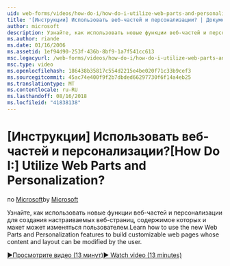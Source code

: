 ```yaml
---
uid: web-forms/videos/how-do-i/how-do-i-utilize-web-parts-and-personalization
title: '[Инструкции] Использовать веб-частей и персонализации? | Документы Майкрософт'
author: microsoft
description: Узнайте, как использовать новые функции веб-частей и персонализации для создания настраиваемых веб-страниц, содержимое которых и макет может изменяться пользователем.
ms.author: riande
ms.date: 01/16/2006
ms.assetid: 1ef94d90-253f-436b-8bf9-1a7f541cc613
msc.legacyurl: /web-forms/videos/how-do-i/how-do-i-utilize-web-parts-and-personalization
msc.type: video
ms.openlocfilehash: 186438b35817c554d2215e4be020f71c33b9cef3
ms.sourcegitcommit: 45ac74e400f9f2b7dbded66297730f6f14a4eb25
ms.translationtype: MT
ms.contentlocale: ru-RU
ms.lasthandoff: 08/16/2018
ms.locfileid: "41838138"
---
```

<a name="how-do-i-utilize-web-parts-and-personalization"></a><span data-ttu-id="34128-104">[Инструкции] Использовать веб-частей и персонализации?</span><span class="sxs-lookup"><span data-stu-id="34128-104">[How Do I:] Utilize Web Parts and Personalization?</span></span>
====================
<span data-ttu-id="34128-105">по [Microsoft](https://github.com/microsoft)</span><span class="sxs-lookup"><span data-stu-id="34128-105">by [Microsoft](https://github.com/microsoft)</span></span>

<span data-ttu-id="34128-106">Узнайте, как использовать новые функции веб-частей и персонализации для создания настраиваемых веб-страниц, содержимое которых и макет может изменяться пользователем.</span><span class="sxs-lookup"><span data-stu-id="34128-106">Learn how to use the new Web Parts and Personalization features to build customizable web pages whose content and layout can be modified by the user.</span></span>

[<span data-ttu-id="34128-107">&#9654;Просмотрите видео (13 минут)</span><span class="sxs-lookup"><span data-stu-id="34128-107">&#9654; Watch video (13 minutes)</span></span>](https://channel9.msdn.com/Blogs/ASP-NET-Site-Videos/how-do-i-utilize-web-parts-and-personalization)
